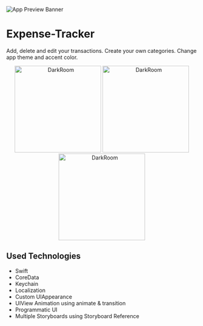 ![App Preview Banner](https://i.imgur.com/03UOpEn.png)

# Expense-Tracker
Add, delete and edit your transactions. Create your own categories. Change app theme and accent color.

<p align="center">
  <img src="https://media.giphy.com/media/iE039IWOU88PYvNZf1/giphy.gif" width="228" title="DarkRoom">
  <img src="https://media.giphy.com/media/v2PAZNRTsH3xdkKLAs/giphy.gif" width="228" title="DarkRoom">
  <img src="https://media.giphy.com/media/id5ahml53jp0YG4MbU/giphy.gif" width="228" title="DarkRoom">
</p>

## Used Technologies
  - Swift
  - CoreData
  - Keychain
  - Localization
  - Custom UIAppearance
  - UIView Animation using animate & transition
  - Programmatic UI
  - Multiple Storyboards using Storyboard Reference
